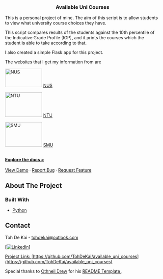<!--
*** Thanks for checking out this README Template. If you have a suggestion that would
*** make this better, please fork the repo and create a pull request or simply open
*** an issue with the tag "enhancement".
*** Thanks again! Now go create something AMAZING! :D
***
***
***
*** To avoid retyping too much info. Do a search and replace for the following:
*** github_username, repo_name, twitter_handle, email
-->





<!-- PROJECT SHIELDS -->
<!--
*** I'm using markdown "reference style" links for readability.
*** Reference links are enclosed in brackets [ ] instead of parentheses ( ).
*** See the bottom of this document for the declaration of the reference variables
*** for contributors-url, forks-url, etc. This is an optional, concise syntax you may use.
*** https://www.markdownguide.org/basic-syntax/#reference-style-links
-->



<!-- PROJECT LOGO -->
<br />
<p align="center">

  <h3 align="center">Available Uni Courses</h3>

  <p align="center">
    <p>
    This is a personal project of mine. The aim of this script is to allow students to view what university course choices they have.
    </p>
    <p>
    This script compares results of the students against the 10th percentile of the Indicative Grade Profile (IGP), and it prints the courses which the student is able to take according to that.
    </p>
    <p>
    I also created a simple Flask app for this project.
    </p>
    <p>
    The websites that I get my information from are 
    </p>
    <p>
    <img src='http://nus.edu.sg/images/default-source/base/logo.png' alt = 'NUS' width="120" height="60">
    <a href = "http://www.nus.edu.sg/oam/undergraduate-programmes/indicative-grade-profile-(igp)"> NUS </a> 
    </p>
    <p>
    <img src='https://www3.ntu.edu.sg/cits2/maintenance/img/logo/hires_logo_bw.jpg' alt = 'NTU' width="120" height="80">
    <a href = "https://www3.ntu.edu.sg/oad2/website_files/IGP/NTU_IGP.pdf"> NTU </a>
    </p>
    <p>
    <img src='https://www.ashoka.org/sites/default/files/singapore-mgmt-logo.png' alt = 'SMU' width="120" height="80">
    <a href = "https://admissions.smu.edu.sg/admissions/indicative-grade-profiles-igp"> SMU </a>
    </p>
    <br />
    <a href="https://github.com/TohDeKai/available_uni_courses"><strong>Explore the docs »</strong></a>
    <br />
    <br />
    <a href="https://github.com/TohDeKai/available_uni_courses">View Demo</a>
    ·
    <a href="https://github.com/TohDeKai/available_uni_courses/issues">Report Bug</a>
    ·
    <a href="https://github.com/TohDeKai/available_uni_courses/issues">Request Feature</a>
  </p>
</p>




<!-- ABOUT THE PROJECT -->
## About The Project

### Built With

* [Python](https://www.python.org/)



<!-- CONTACT -->
## Contact

Toh De Kai  - tohdekai@outlook.com

<a href = 'https://www.linkedin.com/in/tohdekai'>[![LinkedIn][linkedin-shield]]</aref>

Project Link: [https://github.com/TohDeKai/available_uni_courses](https://github.com/TohDeKai/available_uni_courses)

<p>
Special thanks to <a href = "https://github.com/othneildrew"> Othneil Drew</a> for his <a href = "https://github.com/othneildrew/Best-README-Template"> README Template </a>.
</p>






<!-- MARKDOWN LINKS & IMAGES -->
<!-- https://www.markdownguide.org/basic-syntax/#reference-style-links -->
[contributors-shield]: https://img.shields.io/github/contributors/TohDeKai/repo.svg?style=flat-square
[contributors-url]: https://github.com/TohDeKai/repo/graphs/contributors
[forks-shield]: https://img.shields.io/github/forks/TohDeKai/repo.svg?style=flat-square
[forks-url]: https://github.com/TohDeKai/repo/network/members
[stars-shield]: https://img.shields.io/github/stars/TohDeKai/repo.svg?style=flat-square
[stars-url]: https://github.com/TohDeKai/repo/stargazers
[issues-shield]: https://img.shields.io/github/issues/TohDeKai/repo.svg?style=flat-square
[issues-url]: https://github.com/TohDeKai/repo/issues
[license-shield]: https://img.shields.io/github/license/TohDeKai/repo.svg?style=flat-square
[license-url]: https://github.com/TohDeKai/repo/blob/master/LICENSE.txt
[linkedin-shield]: https://img.shields.io/badge/-LinkedIn-black.svg?style=flat-square&logo=linkedin&colorB=555
[linkedin-url]: https://linkedin.com/in/TohDeKai
[product-screenshot]: images/screenshot.png